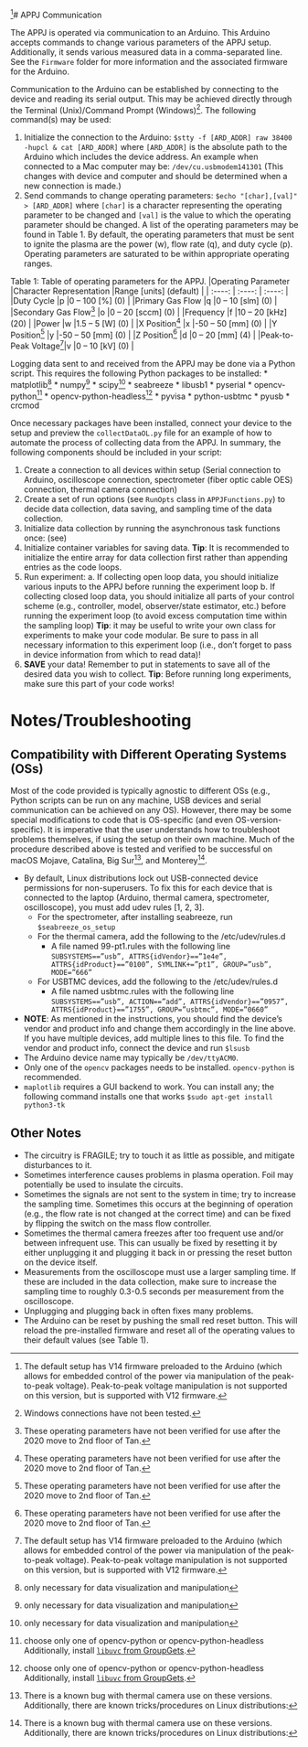 [^3]# APPJ Communication

The APPJ is operated via communication to an Arduino. This Arduino accepts commands to change various parameters of the APPJ setup. Additionally, it sends various measured data in a comma-separated line. See the `Firmware` folder for more information and the associated firmware for the Arduino.

Communication to the Arduino can be established by connecting to the device and reading its serial output. This may be achieved directly through the Terminal (Unix)/Command Prompt (Windows)[^1]. The following command(s) may be used:
1. Initialize the connection to the Arduino:
`$stty -f [ARD_ADDR] raw 38400 -hupcl & cat [ARD_ADDR]`
where `[ARD_ADDR]` is the absolute path to the Arduino which includes the device address. An example when connected to a Mac computer may be: `/dev/cu.usbmodem141301` (This changes with device and computer and should be determined when a new connection is made.)
2. Send commands to change operating parameters:
`$echo "[char],[val]" > [ARD_ADDR]`
where `[char]` is a character representing the operating parameter to be changed and `[val]` is the value to which the operating parameter should be changed. A list of the operating parameters may be found in Table 1.
By default, the operating parameters that must be sent to ignite the plasma are the power (w), flow rate (q), and duty cycle (p). Operating parameters are saturated to be within appropriate operating ranges.

Table 1: Table of operating parameters for the APPJ.
|Operating Parameter    |Character Representation    |Range [units] (default)  |
|        :----:         |           :----:           |          :----:         |
|Duty Cycle             |p                           |0 – 100 [%] (0)          |
|Primary Gas Flow       |q                           |0 – 10 [slm] (0)         |
|Secondary Gas Flow[^2] |o                           |0 – 20 [sccm] (0)        |
|Frequency              |f                           |10 – 20 [kHz] (20)       |
|Power                  |w                           |1.5 – 5 [W] (0)          |
|X Position[^2]         |x                           |-50 – 50 [mm] (0)        |
|Y Position[^2]         |y                           |-50 – 50 [mm] (0)        |
|Z Position[^2]         |d                           |0 – 20 [mm] (4)          |
|Peak-to-Peak Voltage[^3]|v                          |0 – 10 [kV] (0)          |

[^1]: Windows connections have not been tested.
[^2]: These operating parameters have not been verified for use after the 2020 move to 2nd floor of Tan.
[^3]: The default setup has V14 firmware preloaded to the Arduino (which allows for embedded control of the power via manipulation of the peak-to-peak voltage). Peak-to-peak voltage manipulation is not supported on this version, but is supported with V12 firmware.

Logging data sent to and received from the APPJ may be done via a Python script. This requires the following Python packages to be installed:
    * matplotlib[^4]
    * numpy[^4]
    * scipy[^4]
    * seabreeze
    * libusb1
    * pyserial
    * opencv-python[^5]
    * opencv-python-headless[^5]
    * pyvisa
    * python-usbtmc
    * pyusb
    * crcmod
[^4]: only necessary for data visualization and manipulation
[^5]: choose only one of opencv-python or opencv-python-headless
Additionally, install [`libuvc` from GroupGets](https://github.com/groupgets/libuvc).

Once necessary packages have been installed, connect your device to the setup and preview the `collectDataOL.py` file for an example of how to automate the process of collecting data from the APPJ. In summary, the following components should be included in your script:
1. Create a connection to all devices within setup (Serial connection to Arduino, oscilloscope connection, spectrometer (fiber optic cable OES) connection, thermal camera connection)
2. Create a set of run options (see `RunOpts` class in `APPJFunctions.py`) to decide data collection, data saving, and sampling time of the data collection.
3. Initialize data collection by running the asynchronous task functions once:
(see)
4. Initialize container variables for saving data. **Tip**: It is recommended to initialize the entire array for data collection first rather than appending entries as the code loops.
5. Run experiment:
    a. If collecting open loop data, you should initialize various inputs to the APPJ before running the experiment loop
    b. If collecting closed loop data, you should initialize all parts of your control scheme (e.g., controller, model, observer/state estimator, etc.) before running the experiment loop (to avoid excess computation time within the sampling loop)
    **Tip**: it may be useful to write your own class for experiments to make your code modular. Be sure to pass in all necessary information to this experiment loop (i.e., don’t forget to pass in device information from which to read data)!
6. **SAVE** your data! Remember to put in statements to save all of the desired data you wish to collect. **Tip**: Before running long experiments, make sure this part of your code works!

# Notes/Troubleshooting

## Compatibility with Different Operating Systems (OSs)
Most of the code provided is typically agnostic to different OSs (e.g., Python scripts can be run on any machine, USB devices and serial communication can be achieved on any OS). However, there may be some special modifications to code that is OS-specific (and even OS-version-specific). It is imperative that the user understands how to troubleshoot problems themselves, if using the setup on their own machine. Much of the procedure described above is tested and verified to be successful on macOS Mojave, Catalina, Big Sur[^6], and Monterey[^6].
[^6]: There is a known bug with thermal camera use on these versions.
Additionally, there are known tricks/procedures on Linux distributions:
* By default, Linux distributions lock out USB-connected device permissions for non-superusers. To fix this for each device that is connected to the laptop (Arduino, thermal camera, spectrometer, oscilloscope), you must add udev rules [1, 2, 3].
    - For the spectrometer, after installing seabreeze, run
`$seabreeze_os_setup`
    - For the thermal camera, add the following to the /etc/udev/rules.d
        * A file named 99-pt1.rules with the following line
        `SUBSYSTEMS==”usb”, ATTRS{idVendor}==”1e4e”, ATTRS{idProduct}==”0100”, SYMLINK+=”pt1”, GROUP=”usb”, MODE=”666”`
    - For USBTMC devices, add the following to the /etc/udev/rules.d
        * A file named usbtmc.rules with the following line
        `SUBSYSTEMS==”usb”, ACTION==”add”, ATTRS{idVendor}==”0957”, ATTRS{idProduct}==”1755”, GROUP=”usbtmc”, MODE=”0660”`
* **NOTE**: As mentioned in the instructions, you should find the device’s vendor and product info and change them accordingly in the line above. If you have multiple devices, add multiple lines to this file. To find the vendor and product info, connect the device and run `$lsusb`
* The Arduino device name may typically be `/dev/ttyACM0`.
* Only one of the `opencv` packages needs to be installed. `opencv-python` is recommended.
* `maplotlib` requires a GUI backend to work. You can install any; the following command installs one that works
    `$sudo apt-get install python3-tk`

## Other Notes
* The circuitry is FRAGILE; try to touch it as little as possible, and mitigate disturbances to it.
* Sometimes interference causes problems in plasma operation. Foil may potentially be used to insulate the circuits.
* Sometimes the signals are not sent to the system in time; try to increase the sampling time. Sometimes this occurs at the beginning of operation (e.g., the flow rate is not changed at the correct time) and can be fixed by flipping the switch on the mass flow controller.
* Sometimes the thermal camera freezes after too frequent use and/or between infrequent use. This can usually be fixed by resetting it by either unplugging it and plugging it back in or pressing the reset button on the device itself.
* Measurements from the oscilloscope must use a larger sampling time. If these are included in the data collection, make sure to increase the sampling time to roughly 0.3-0.5 seconds per measurement from the oscilloscope.
* Unplugging and plugging back in often fixes many problems.
* The Arduino can be reset by pushing the small red reset button. This will reload the pre-installed firmware and reset all of the operating values to their default values (see Table 1).
